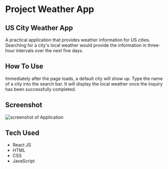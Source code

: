 # Project Weather App
## US City Weather App
A practical application that provides weather information for US cities. Searching for a city's local weather would provide the information in three-hour intervals over the next five days.

## How To Use
Immediately after the page loads, a default city will show up. Type the name of a city into the search bar. It will display the local weather once the inquiry has been successfully completed.



## Screenshot
![screenshot of Application](https://tinypic.host/images/2023/03/27/appScreenshot.png)

## Tech Used
+ React JS
+ HTML
+ CSS
+ JavaScript
